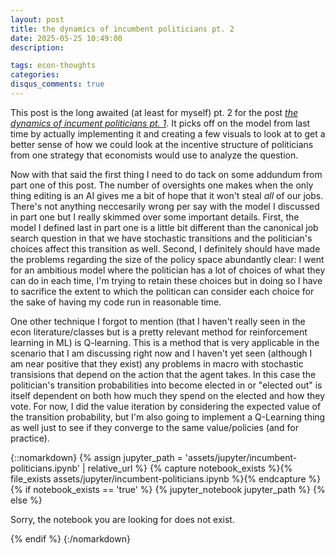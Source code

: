```yaml
---
layout: post
title: the dynamics of incumbent politicians pt. 2
date: 2025-05-25 10:49:00
description: 

tags: econ-thoughts
categories:
disqus_comments: true
---
```

This post is the long awaited (at least for myself) pt. 2 for the post [*the dynamics of incument politicians pt. 1*](https://pranay-gundam.github.io/blog/2024/dynamics-of-politicians/). It picks off on the model from last time by actually implementing it and creating a few visuals to look at to get a better sense of how we could look at the incentive structure of politicians from one strategy that economists would use to analyze the question.

Now with that said the first thing I need to do tack on some addundum from part one of this post. The number of oversights one makes when the only thing editing is an AI gives me a bit of hope that it won't steal *all* of our jobs. There's not anything neccesarily wrong per say with the model I discussed in part one but I really skimmed over some important details. First, the model I defined last in part one is a little bit different than the canonical job search question in that we have stochastic transitions and the politician's choices affect this transition as well. Second, I definitely should have made the problems regarding the size of the policy space abundantly clear: I went for an ambitious model where the politician has a lot of choices of what they can do in each time, I'm trying to retain these choices but in doing so I have to sacrifice the extent to which the politican can consider each choice for the sake of having my code run in reasonable time.

One other technique I forgot to mention (that I haven't really seen in the econ literature/classes but is a pretty relevant method for reinforcement learning in ML) is Q-learning. This is a method that is very applicable in the scenario that I am discussing right now and I haven't yet seen (although I am near positive that they exist) any problems in macro with stochastic transisions that depend on the action that the agent takes. In this case the politician's transition probabilities into become elected in or "elected out" is itself dependent on both how much they spend on the elected and how they vote. For now, I did the value iteration by considering the expected value of the transition probability, but I'm also going to implement a Q-Learning thing as well just to see if they converge to the same value/policies (and for practice).

{::nomarkdown}
{% assign jupyter_path = 'assets/jupyter/incumbent-politicians.ipynb' | relative_url %}
{% capture notebook_exists %}{% file_exists assets/jupyter/incumbent-politicians.ipynb %}{% endcapture %}
{% if notebook_exists == 'true' %}
  {% jupyter_notebook jupyter_path %}
{% else %}
  <p>Sorry, the notebook you are looking for does not exist.</p>
{% endif %}
{:/nomarkdown}